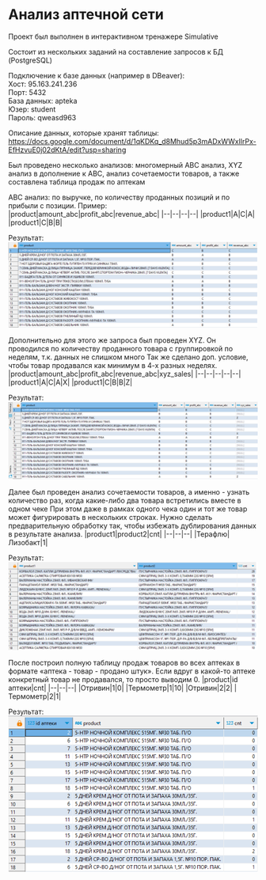 # Анализ аптечной сети

Проект был выполнен в интерактивном тренажере Simulative

Состоит из нескольких заданий на составление запросов к БД (PostgreSQL) 

Подключение к базе данных (например в DBeaver):  
Хост: 95.163.241.236  
Порт: 5432  
База данных: apteka  
Юзер: student  
Пароль: qweasd963  

Описание данных, которые хранят таблицы:
https://docs.google.com/document/d/1qKDKq_d8Mhud5p3mADxWWxlIrPx-EfHzvuE0j02dKtA/edit?usp=sharing

Был проведено несколько анализов: многомерный ABC анализ, XYZ анализ в дополнение к ABC, анализ сочетаемости товаров, а также составлена таблица продаж по аптекам

ABC анализ: по выручке, по количеству проданных позиций и по прибыли с позиции.
Пример:
|product|amount_abc|profit_abc|revenue_abc|
|--|--|--|--|
|product1|A|C|A|
|product1|C|B|B|

Результат:
![таблица](images/ABC.png)


Дополнительно для этого же запроса был проведен XYZ. Он проводился по количеству проданного товара с группировкой по неделям, т.к. данных не слишком много
Так же сделано доп. условие, чтобы товар продавался как минимум в 4-х разных неделях. 
|product|amount_abc|profit_abc|revenue_abc|xyz_sales|
|--|--|--|--|--|
|product1|A|C|A|X|
|product1|C|B|B|Z|

Результат:
![таблица](images/ABC-XYZ.png)


Далее был проведен анализ сочетаемости товаров, а именно - узнать количество раз, когда какие-либо два товара встретились вместе в одном чеке
При этом даже в рамках одного чека один и тот же товар может фигурировать в нескольких строках. 
Нужно сделать предварительную обработку так, чтобы избежать дублирования данных в результате анализа.
|product1|product2|cnt|
|--|--|--|
|Терафлю|Лизобакт|1|

Результат:
![таблица](images/Goods_Combinability.png)


После построил полную таблицу продаж товаров во всех аптеках в формате «аптека - товар - продано штук». 
Если вдруг в какой-то аптеке конкретный товар не продавался, то просто выводим 0.
|product|id аптеки|cnt|
|--|--|--|
|Отривин|1|0|
|Термометр|1|10|
|Отривин|2|2|
|Термометр|2|1|

Результат:  
![таблица](images/Pharmacy_sales.png)